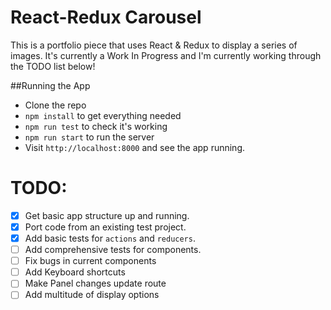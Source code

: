 # React-Redux Carousel
This is a portfolio piece that uses React & Redux to display a series of images. It's currently a Work In Progress and I'm currently working through the TODO list below!

##Running the App
- Clone the repo
- `npm install` to get everything needed
- `npm run test` to check it's working
- `npm run start` to run the server
- Visit `http://localhost:8000` and see the app running.


# TODO:
- [x] Get basic app structure up and running.
- [x] Port code from an existing test project.
- [x] Add basic tests for `actions` and `reducers`.
- [ ] Add comprehensive tests for components.
- [ ] Fix bugs in current components
- [ ] Add Keyboard shortcuts
- [ ] Make Panel changes update route
- [ ] Add multitude of display options
